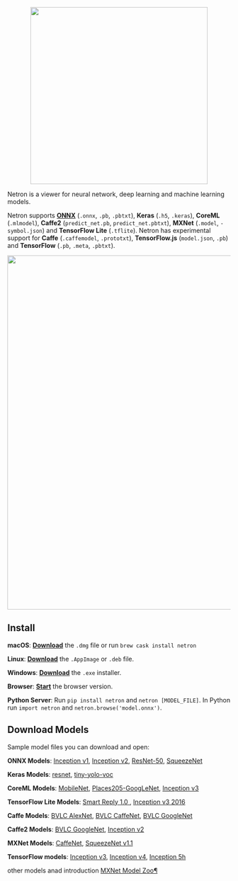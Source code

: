 
<p align='center'><img width='400' src='media/logo.png'/></p>

Netron is a viewer for neural network, deep learning and machine learning models. 

Netron supports **[ONNX](http://onnx.ai)** (`.onnx`, `.pb`, `.pbtxt`), **Keras** (`.h5`, `.keras`), **CoreML** (`.mlmodel`), **Caffe2** (`predict_net.pb`, `predict_net.pbtxt`), **MXNet** (`.model`, `-symbol.json`) and **TensorFlow Lite** (`.tflite`). Netron has experimental support for **Caffe** (`.caffemodel`, `.prototxt`), **TensorFlow.js** (`model.json`, `.pb`) and **TensorFlow** (`.pb`, `.meta`, `.pbtxt`).

<p align='center'><a href='https://www.lutzroeder.com/ai'><img src='media/screenshot.png' width='800'></a></p>

## Install

**macOS**: [**Download**](https://github.com/lutzroeder/netron/releases/latest) the `.dmg` file or run `brew cask install netron`

**Linux**: [**Download**](https://github.com/lutzroeder/netron/releases/latest) the `.AppImage` or `.deb` file. 

**Windows**: [**Download**](https://github.com/lutzroeder/netron/releases/latest) the `.exe` installer.

**Browser**: [**Start**](https://www.lutzroeder.com/ai/netron) the browser version.

**Python Server**: Run `pip install netron` and `netron [MODEL_FILE]`. In Python run `import netron` and `netron.browse('model.onnx')`.

## Download Models

Sample model files you can download and open:

**ONNX Models**: [Inception v1](https://s3.amazonaws.com/download.onnx/models/inception_v1.tar.gz), [Inception v2](https://s3.amazonaws.com/download.onnx/models/inception_v2.tar.gz), [ResNet-50](https://s3.amazonaws.com/download.onnx/models/resnet50.tar.gz), [SqueezeNet](https://s3.amazonaws.com/download.onnx/models/squeezenet.tar.gz)

**Keras Models**: [resnet](https://github.com/Hyperparticle/one-pixel-attack-keras/raw/master/networks/models/resnet.h5), [tiny-yolo-voc](https://github.com/hollance/YOLO-CoreML-MPSNNGraph/raw/master/Convert/yad2k/model_data/tiny-yolo-voc.h5)

**CoreML Models**: [MobileNet](https://docs-assets.developer.apple.com/coreml/models/MobileNet.mlmodel), [Places205-GoogLeNet](https://docs-assets.developer.apple.com/coreml/models/GoogLeNetPlaces.mlmodel), [Inception v3](https://docs-assets.developer.apple.com/coreml/models/Inceptionv3.mlmodel)

**TensorFlow Lite Models**: [Smart Reply 1.0 ](https://storage.googleapis.com/download.tensorflow.org/models/tflite/smartreply_1.0_2017_11_01.zip), [Inception v3 2016](https://storage.googleapis.com/download.tensorflow.org/models/tflite/inception_v3_slim_2016_android_2017_11_10.zip)

**Caffe Models**: [BVLC AlexNet](http://dl.caffe.berkeleyvision.org/bvlc_alexnet.caffemodel), [BVLC CaffeNet](http://dl.caffe.berkeleyvision.org/bvlc_reference_caffenet.caffemodel), [BVLC GoogleNet](http://dl.caffe.berkeleyvision.org/bvlc_googlenet.caffemodel)

**Caffe2 Models**: [BVLC GoogleNet](https://github.com/caffe2/models/raw/master/bvlc_googlenet/predict_net.pb), [Inception v2](https://github.com/caffe2/models/raw/master/inception_v2/predict_net.pb)

**MXNet Models**: [CaffeNet](http://data.dmlc.ml/models/imagenet/squeezenet/squeezenet_v1.1-symbol.json), [SqueezeNet v1.1](https://mxnet.incubator.apache.org/model_zoo/index.html)

**TensorFlow models**: [Inception v3](https://storage.googleapis.com/download.tensorflow.org/models/inception_v3_2016_08_28_frozen.pb.tar.gz), [Inception v4](https://storage.googleapis.com/download.tensorflow.org/models/inception_v4_2016_09_09_frozen.pb.tar.gz), [Inception 5h](https://storage.googleapis.com/download.tensorflow.org/models/inception5h.zip)

other models anad introduction [MXNet Model Zoo¶](https://mxnet.incubator.apache.org/model_zoo/index.html#generative-adversarial-networks-gans)
